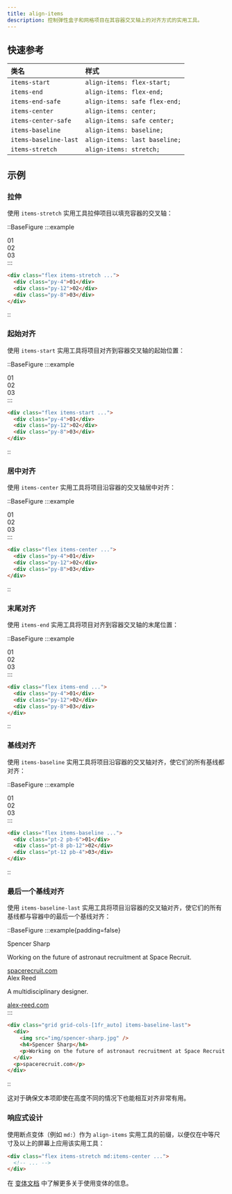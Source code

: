 ```yaml
---
title: align-items
description: 控制弹性盒子和网格项目在其容器交叉轴上的对齐方式的实用工具。
---
```


## 快速参考

| 类名                | 样式                         |
| :------------------ | :--------------------------- |
| `items-start`       | `align-items: flex-start;`   |
| `items-end`         | `align-items: flex-end;`     |
| `items-end-safe`    | `align-items: safe flex-end;` |
| `items-center`      | `align-items: center;`      |
| `items-center-safe` | `align-items: safe center;`  |
| `items-baseline`    | `align-items: baseline;`    |
| `items-baseline-last`| `align-items: last baseline;`|
| `items-stretch`     | `align-items: stretch;`     |

## 示例

### 拉伸

使用 `items-stretch` 实用工具拉伸项目以填充容器的交叉轴：

::BaseFigure
:::example
<div class="grid grid-cols-1">
  <Stripes border class="col-start-1 row-start-1 rounded-lg"></Stripes>
  <div class="col-start-1 row-start-1 flex w-full items-stretch gap-4 rounded-lg text-center font-mono text-sm leading-6 font-bold text-white">
    <div class="flex flex-1 items-center justify-center rounded-lg bg-cyan-500 py-4">01</div>
    <div class="flex flex-1 items-center justify-center rounded-lg bg-cyan-500 py-12">02</div>
    <div class="flex flex-1 items-center justify-center rounded-lg bg-cyan-500 py-8">03</div>
  </div>
</div>
:::

```html
<div class="flex items-stretch ...">
  <div class="py-4">01</div>
  <div class="py-12">02</div>
  <div class="py-8">03</div>
</div>
```
::

### 起始对齐

使用 `items-start` 实用工具将项目对齐到容器交叉轴的起始位置：

::BaseFigure
:::example
<div class="grid grid-cols-1">
  <Stripes border class="col-start-1 row-start-1 rounded-lg"></Stripes>
  <div class="col-start-1 row-start-1 flex w-full items-start gap-4 rounded-lg text-center font-mono text-sm leading-6 font-bold text-white">
    <div class="flex flex-1 items-center justify-center rounded-lg bg-pink-500 py-4">01</div>
    <div class="flex flex-1 items-center justify-center rounded-lg bg-pink-500 py-12">02</div>
    <div class="flex flex-1 items-center justify-center rounded-lg bg-pink-500 py-8">03</div>
  </div>
</div>
:::

```html
<div class="flex items-start ...">
  <div class="py-4">01</div>
  <div class="py-12">02</div>
  <div class="py-8">03</div>
</div>
```
::

### 居中对齐

使用 `items-center` 实用工具将项目沿容器的交叉轴居中对齐：

::BaseFigure
:::example
<div class="grid grid-cols-1">
  <Stripes border class="col-start-1 row-start-1 rounded-lg"></Stripes>
  <div class="col-start-1 row-start-1 flex w-full items-center gap-4 rounded-lg text-center font-mono text-sm leading-6 font-bold text-white">
    <div class="flex flex-1 items-center justify-center rounded-lg bg-violet-500 py-4">01</div>
    <div class="flex flex-1 items-center justify-center rounded-lg bg-violet-500 py-12">02</div>
    <div class="flex flex-1 items-center justify-center rounded-lg bg-violet-500 py-8">03</div>
  </div>
</div>
:::

```html
<div class="flex items-center ...">
  <div class="py-4">01</div>
  <div class="py-12">02</div>
  <div class="py-8">03</div>
</div>
```
::

### 末尾对齐

使用 `items-end` 实用工具将项目对齐到容器交叉轴的末尾位置：

::BaseFigure
:::example
<div class="grid grid-cols-1">
  <Stripes border class="col-start-1 row-start-1 rounded-lg"></Stripes>
  <div class="col-start-1 row-start-1 flex w-full items-end gap-4 rounded-lg text-center font-mono text-sm leading-6 font-bold text-white">
    <div class="flex flex-1 items-center justify-center rounded-lg bg-sky-500 py-4">01</div>
    <div class="flex flex-1 items-center justify-center rounded-lg bg-sky-500 py-12">02</div>
    <div class="flex flex-1 items-center justify-center rounded-lg bg-sky-500 py-8">03</div>
  </div>
</div>
:::

```html
<div class="flex items-end ...">
  <div class="py-4">01</div>
  <div class="py-12">02</div>
  <div class="py-8">03</div>
</div>
```
::

### 基线对齐

使用 `items-baseline` 实用工具将项目沿容器的交叉轴对齐，使它们的所有基线都对齐：

::BaseFigure
:::example
<div class="grid grid-cols-1">
  <Stripes border class="col-start-1 row-start-1 rounded-lg"></Stripes>
  <div class="col-start-1 row-start-1 flex w-full items-baseline gap-4 rounded-lg text-center font-mono text-sm leading-6 font-bold text-white">
    <div class="flex flex-1 items-center justify-center rounded-lg bg-blue-500 pt-2 pb-6">01</div>
    <div class="flex flex-1 items-center justify-center rounded-lg bg-blue-500 pt-8 pb-12">02</div>
    <div class="flex flex-1 items-center justify-center rounded-lg bg-blue-500 pt-12 pb-4">03</div>
  </div>
</div>
:::

```html
<div class="flex items-baseline ...">
  <div class="pt-2 pb-6">01</div>
  <div class="pt-8 pb-12">02</div>
  <div class="pt-12 pb-4">03</div>
</div>
```
::

### 最后一个基线对齐

使用 `items-baseline-last` 实用工具将项目沿容器的交叉轴对齐，使它们的所有基线都与容器中的最后一个基线对齐：

::BaseFigure
:::example{padding=false}
<div class="mx-auto grid max-w-md divide-y divide-gray-100 border-x border-x-gray-200 text-gray-700 dark:divide-gray-800 dark:border-x-gray-800 dark:bg-gray-950/10 dark:text-gray-300">
  <div class="grid grid-cols-[1fr_auto] items-baseline-last gap-x-4 px-4 py-6">
    <div class="grid grid-cols-[auto_1fr] gap-x-4 max-sm:grid-cols-1">
      <img
        class="size-[2rem] rounded-full"
        src="https://spotlight.tailwindui.com/_next/image?url=%2F_next%2Fstatic%2Fmedia%2Favatar.51a13c67.jpg&w=128&q=80"
        alt=""
      />
      <div class="font-semibold text-gray-900 sm:col-start-2 dark:text-white">Spencer Sharp</div>
      <p class="my-0 text-sm sm:col-start-2">Working on the future of astronaut recruitment at Space Recruit.</p>
    </div>
    <a
      href="#"
      class="font-mono text-xs font-medium text-gray-400 underline hover:text-blue-500 dark:text-gray-500"
    >
      spacerecruit.com
    </a>
  </div>
  <div class="grid grid-cols-[1fr_auto] items-baseline-last gap-x-4 px-4 py-6">
    <div class="grid grid-cols-[auto_1fr] gap-x-4 max-sm:grid-cols-1">
      <img
        class="size-[2rem] rounded-full"
        src="https://images.unsplash.com/photo-1590895340509-793cb98788c9?q=80&w=256&h=256&&auto=format&fit=crop&ixlib=rb-4.0.3&ixid=M3wxMjA3fDB8MHxwaG90by1wYWdlfHx8fGVufDB8fHx8fA%3D%3D"
        alt=""
      />
      <div class="font-semibold text-gray-900 sm:col-start-2 dark:text-white">Alex Reed</div>
      <p class="my-0 text-sm sm:col-start-2">A multidisciplinary designer.</p>
    </div>
    <a
      href="#"
      class="font-mono text-xs font-medium text-gray-400 underline hover:text-blue-500 dark:text-gray-500"
    >
      alex-reed.com
    </a>
  </div>
</div>
:::

```html
<div class="grid grid-cols-[1fr_auto] items-baseline-last">
  <div>
    <img src="img/spencer-sharp.jpg" />
    <h4>Spencer Sharp</h4>
    <p>Working on the future of astronaut recruitment at Space Recruit.</p>
  </div>
  <p>spacerecruit.com</p>
</div>
```
::

这对于确保文本项即使在高度不同的情况下也能相互对齐非常有用。

### 响应式设计

使用断点变体（例如 `md:`）作为 `align-items` 实用工具的前缀，以便仅在中等尺寸及以上的屏幕上应用该实用工具：

```html
<div class="flex items-stretch md:items-center ...">
  <!-- ... -->
</div>
```

在 [变体文档](https://tailwindcss.com/docs/responsive-design) 中了解更多关于使用变体的信息。
